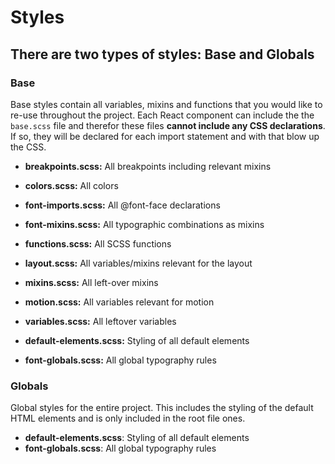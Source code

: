# Styles

## There are two types of styles: Base and Globals

### Base

Base styles contain all variables, mixins and functions that you would like to re-use throughout the project. Each React component can include the the `base.scss` file and therefor these files **cannot include any CSS declarations**. If so, they will be declared for each import statement and with that blow up the CSS.

- **breakpoints.scss:** All breakpoints including relevant mixins
- **colors.scss:** All colors
- **font-imports.scss:** All @font-face declarations
- **font-mixins.scss:** All typographic combinations as mixins
- **functions.scss:** All SCSS functions
- **layout.scss:** All variables/mixins relevant for the layout
- **mixins.scss:** All left-over mixins
- **motion.scss:** All variables relevant for motion
- **variables.scss:** All leftover variables

- **default-elements.scss:** Styling of all default elements
- **font-globals.scss:** All global typography rules

### Globals

Global styles for the entire project. This includes the styling of the default HTML elements and is only included in the root file ones.

- **default-elements.scss**: Styling of all default elements
- **font-globals.scss**: All global typography rules
